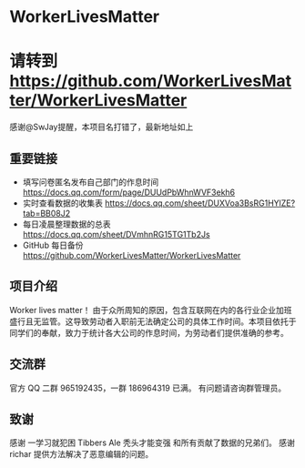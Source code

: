 # WorkerLivesMatter
# 请转到 https://github.com/WorkerLivesMatter/WorkerLivesMatter

感谢@SwJay提醒，本项目名打错了，最新地址如上

## 重要链接
+ 填写问卷匿名发布自己部门的作息时间 https://docs.qq.com/form/page/DUUdPbWhnWVF3ekh6
+ 实时查看数据的收集表 https://docs.qq.com/sheet/DUXVoa3BsRG1HYlZE?tab=BB08J2
+ 每日凌晨整理数据的总表 https://docs.qq.com/sheet/DVmhnRG15TG1Tb2Js
+ GitHub 每日备份 https://github.com/WorkerLivesMatter/WorkerLivesMatter

## 项目介绍

Worker lives matter！
由于众所周知的原因，包含互联网在内的各行业企业加班盛行且无监管。这导致劳动者入职前无法确定公司的具体工作时间。本项目依托于同学们的奉献，致力于统计各大公司的作息时间，为劳动者们提供准确的参考。

## 交流群

官方 QQ 二群 965192435，一群 186964319 已满。
有问题请咨询群管理员。

## 致谢

感谢 一学习就犯困 Tibbers Ale 秃头才能变强 和所有贡献了数据的兄弟们。
感谢 richar 提供方法解决了恶意编辑的问题。
